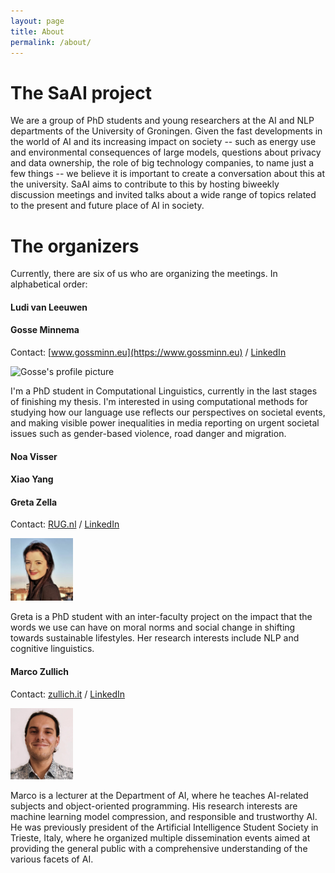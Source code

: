 ```yaml
---
layout: page
title: About
permalink: /about/
---
```


# The SaAI project

We are a group of PhD students and young researchers at the AI and NLP departments of the University of Groningen. 
Given the fast developments in the world of AI and its increasing impact on society -- such as energy use and environmental consequences of large models, questions about privacy and data ownership, the role of big technology companies, to name just a few things -- we believe it is important to create a conversation about this at the university. SaAI aims to contribute to this by hosting biweekly discussion meetings and invited talks about a wide range of topics related to the present and future place of AI in society. 

# The organizers

Currently, there are six of us who are organizing the meetings. In alphabetical order:

#### Ludi van Leeuwen
 

#### Gosse Minnema
Contact: [www.gossminn.eu](https://www.gossminn.eu) / [LinkedIn](https://www.linkedin.com/in/gosseminnema/)

<img src="https://www.gossminn.eu/img/linkedin_profile.jpeg" alt="Gosse's profile picture" width=100px />

I'm a PhD student in Computational Linguistics, currently in the last stages of finishing my thesis. I'm interested in using computational methods for studying how our language use reflects our perspectives on societal events, and making visible power inequalities in media reporting on urgent societal issues such as gender-based violence, road danger and migration.

#### Noa Visser


#### Xiao Yang


#### Greta Zella
Contact: [RUG.nl](https://www.rug.nl/staff/g.zella/) / [LinkedIn](https://www.linkedin.com/in/greta-zella-0a71aa1b5/)

<img src="/img/greta-profile.jpg" alt="Greta's profile picture" width=100px />

Greta is a PhD student with an inter-faculty project on the impact that the words we use can have on moral norms and social change in shifting towards sustainable lifestyles. Her research interests include NLP and cognitive linguistics.


#### Marco Zullich
Contact: [zullich.it](https://zullich.it/) / [LinkedIn](https://www.linkedin.com/in/marco-zullich-00559660/)

<img src="/img/marco-profile.png" alt="Marco's profile picture" width=100px />

Marco is a lecturer at the Department of AI, where he teaches AI-related subjects and object-oriented programming. His research interests are machine learning model compression, and responsible and trustworthy AI. He was previously president of the Artificial Intelligence Student Society in Trieste, Italy, where he organized multiple dissemination events aimed at providing the general public with a comprehensive understanding of the various facets of AI.
